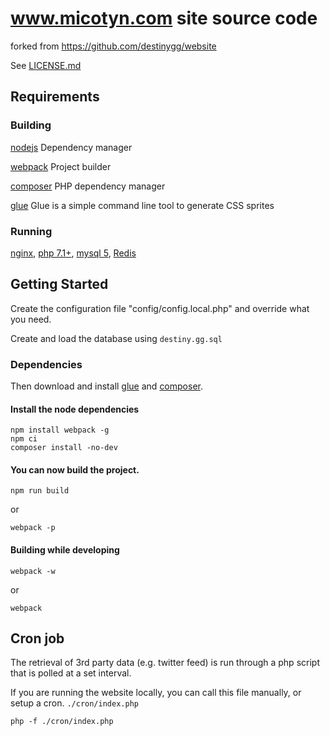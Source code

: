 # www.micotyn.com site source code

forked from https://github.com/destinygg/website

See [LICENSE.md](LICENSE.md)

## Requirements

### Building

[nodejs](http://nodejs.org/) Dependency manager

[webpack](https://webpack.github.io/) Project builder

[composer](http://getcomposer.org/) PHP dependency manager

[glue](http://glue.readthedocs.org/) Glue is a simple command line tool to generate CSS sprites

### Running

[nginx](http://httpd.apache.org/), [php 7.1+](http://php.net/), [mysql 5](http://dev.mysql.com/), [Redis](http://redis.io/download)


## Getting Started


Create the configuration file "config/config.local.php" and override what you need.

Create and load the database using `destiny.gg.sql`


### Dependencies

Then download and install [glue](http://glue.readthedocs.org/) and [composer](http://getcomposer.org/).

#### Install the node dependencies

```shell
npm install webpack -g
npm ci
composer install -no-dev
```

#### You can now build the project.

```shell
npm run build
```
or
```shell
webpack -p
```

#### Building while developing

```shell
webpack -w
```
or
```shell
webpack
```

## Cron job

The retrieval of 3rd party data (e.g. twitter feed) is run through a php script that is polled at a set interval.

If you are running the website locally, you can call this file manually, or setup a cron. `./cron/index.php`

```shell
php -f ./cron/index.php
```
